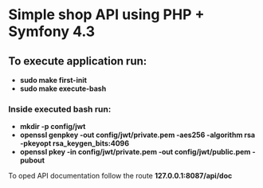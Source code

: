 # Simple shop API using PHP + Symfony 4.3

## To execute application run:
* **sudo make first-init**
* **sudo make execute-bash**

### Inside executed bash run:
* **mkdir -p config/jwt**
* **openssl genpkey -out config/jwt/private.pem -aes256 -algorithm rsa -pkeyopt rsa_keygen_bits:4096**
* **openssl pkey -in config/jwt/private.pem -out config/jwt/public.pem -pubout** 

To oped API documentation follow the route **127.0.0.1:8087/api/doc**